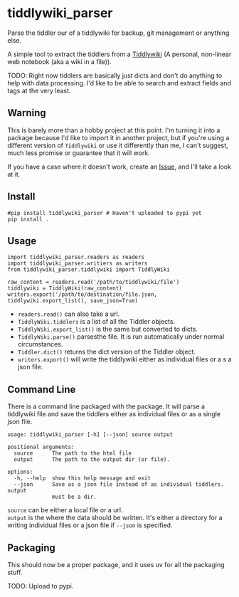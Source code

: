 # tiddlywiki_parser
Parse the tiddler our of a tiddlywiki for backup, git management or anything
else. 

A simple tool to extract the tiddlers from a [Tiddlywiki](https://tiddlywiki.com/) (A personal, non-linear web notebook (aka a wiki in a file)).

TODO: Right now tiddlers are basically just dicts and don't do anything to 
help with data processing.  I'd like to be able to search and extract fields
and tags at the very least.

## Warning 

This is barely more than a hobby project at this point.  I'm turning it into a 
package because I'd like to import it in another project, but if you're using 
a different version of `Tiddlywiki` or use it differently than me, I can't 
suggest, much less promise or guarantee that it will work.

If you have a case where it doesn't work, create an 
[Issue](https://github.com/nephlm/tiddlywiki_parser/issues),
and I'll take a look at it.

## Install

```
#pip install tiddlywiki_parser # Haven't uploaded to pypi yet
pip install .
```

## Usage

```
import tiddlywiki_parser.readers as readers
import tiddlywiki_parser.writiers as writers
from tiddlywiki_parser.tiddlywiki import TiddlyWiki

raw_content = readers.read('/path/to/tiddlywiki/file')
tiddlywiki = TiddlyWiki(raw_content)
writers.export('/path/to/destination/file.json, tiddlywiki.export_list(), save_json=True)
```

* `readers.read()` can also take a url.
* `TiddlyWiki.tiddlers` is a list of all the Tiddler objects.
* `TiddlyWiki.export_list()` is the same but converted to dicts.
* `TiddlyWiki.parse()` parsesthe file.  It is run automatically under normal circumstances.
* `Tiddler.dict()` returns the dict version of the Tiddler object.
* `writers.export()` will write the tiddlywiki either as individual files or a s a json file. 

## Command Line 

There is a command line packaged with the package.  It will parse a tiddlywiki file and save the tiddlers either as individual files or as a single json file. 

```
usage: tiddlywiki_parser [-h] [--json] source output

positional arguments:
  source      The path to the html file
  output      The path to the output dir (or file).

options:
  -h, --help  show this help message and exit
  --json      Save as a json file instead of as individual tiddlers. output
              must be a dir.
```

`source` can be either a local file or a url.  
`output` is the where the data should be written.  It's either a directory for a writing individual files or a json file if `--json` is specified.

## Packaging

This should now be a proper package, and it uses uv for all the packaging stuff.

TODO: Upload to pypi.
